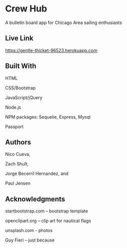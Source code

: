 # Crew Hub

A bulletin board app for Chicago Area sailing enthusiasts


## Live Link

https://gentle-thicket-96523.herokuapp.com


## Built With

HTML

CSS/Bootstrap

JavaScript/jQuery

Node.js

NPM packages:
	Sequelie, Express, Mysql
	
Passport


## Authors

Nico Cueva,

Zach Shult,

Jorge Becerril Hernandez, and

Paul Jensen


## Acknowledgments

startbootstrap.com – bootstrap template

openclipart.org – clip art for nautical flags

unsplash.com - photos

Guy Fieri – just because
